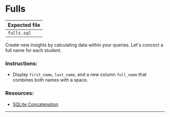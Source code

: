 # Fulls

| Expected file         |
| --------------------- |
| `fulls.sql` |

Create new insights by calculating data within your queries. Let's concoct a full name for each student.

### Instructions:

- Display `first_name`, `last_name`, and a new column `full_name` that combines both names with a space.

### Resources:

- [SQLite Concatenation](https://www.sqlitetutorial.net/sqlite-string-functions/sqlite-concat/)

---
